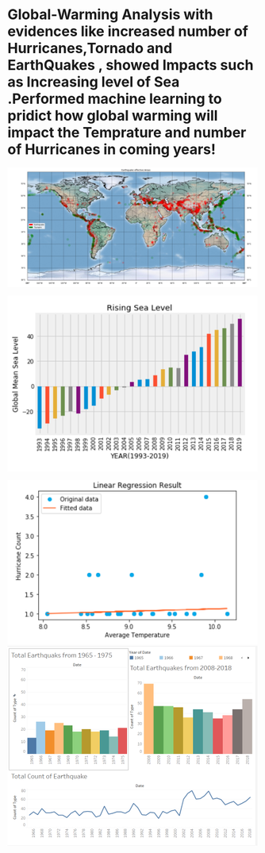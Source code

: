 # Global-Warming Analysis with evidences like increased number of Hurricanes,Tornado and EarthQuakes , showed Impacts such as Increasing level of Sea .Performed machine learning to pridict how global warming will impact the Temprature and number of Hurricanes in coming years!


![Image](https://github.com/prakashricha/Global-Warming/blob/master/Graphsandcharts/Earthquakeandtsunamis.PNG)


![image](https://github.com/prakashricha/Global-Warming/blob/master/Graphsandcharts/sea_level_bar.PNG)

![image](https://github.com/prakashricha/Global-Warming/blob/master/Graphsandcharts/MLhurricanevsTemp.PNG)
![image](https://github.com/prakashricha/Global-Warming/blob/master/Graphsandcharts/TenYearComparision.PNG)

